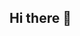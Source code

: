 ## Hi there 👋

<!--
**potatobiggg/potatobiggg** is a ✨ _special_ ✨ repository because its `README.md` (this file) appears on your GitHub profile.

Here are some ideas to get you started:

- 💻 I'm a computer science undergraduate at Northeastern University
- 🌱 I’m currently learning Java
- 📚 Always exploring new things
- 📫 How to reach me: potatobiggg@gmail.com
- 😄 Life is unpredicatable.Try to be as happy as possible.
-->
